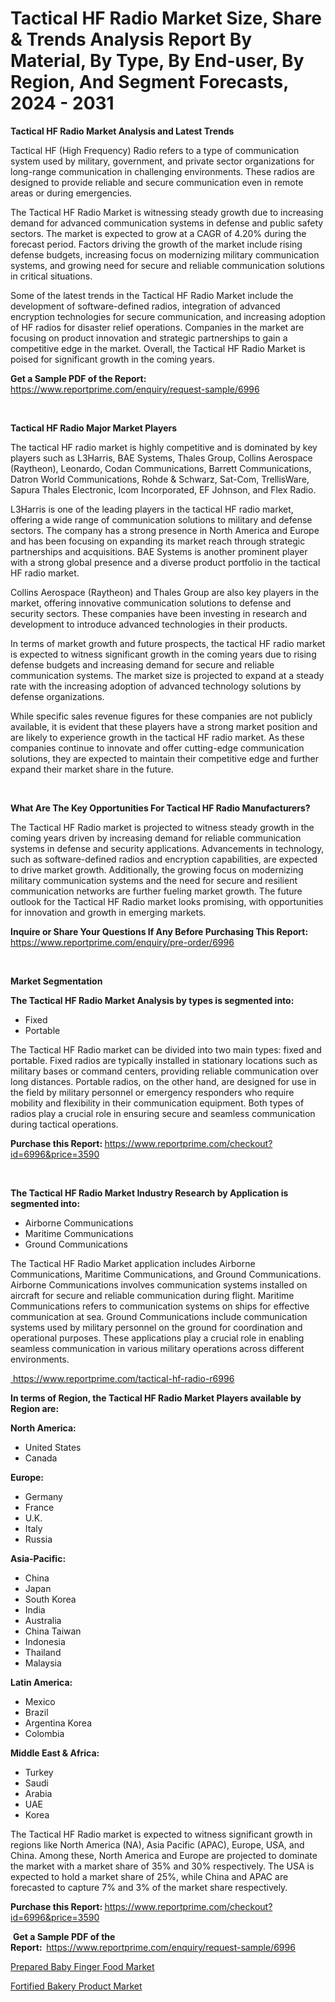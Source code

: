 <p><h1>Tactical HF Radio Market Size, Share & Trends Analysis Report By Material, By Type, By End-user, By Region, And Segment Forecasts, 2024 - 2031</h1></p><p><strong>Tactical HF Radio Market Analysis and Latest Trends</strong></p>
<p><p>Tactical HF (High Frequency) Radio refers to a type of communication system used by military, government, and private sector organizations for long-range communication in challenging environments. These radios are designed to provide reliable and secure communication even in remote areas or during emergencies. </p><p>The Tactical HF Radio Market is witnessing steady growth due to increasing demand for advanced communication systems in defense and public safety sectors. The market is expected to grow at a CAGR of 4.20% during the forecast period. Factors driving the growth of the market include rising defense budgets, increasing focus on modernizing military communication systems, and growing need for secure and reliable communication solutions in critical situations.</p><p>Some of the latest trends in the Tactical HF Radio Market include the development of software-defined radios, integration of advanced encryption technologies for secure communication, and increasing adoption of HF radios for disaster relief operations. Companies in the market are focusing on product innovation and strategic partnerships to gain a competitive edge in the market. Overall, the Tactical HF Radio Market is poised for significant growth in the coming years.</p></p>
<p><strong>Get a Sample PDF of the Report:&nbsp;</strong> <a href="https://www.reportprime.com/enquiry/request-sample/6996">https://www.reportprime.com/enquiry/request-sample/6996</a></p>
<p>&nbsp;</p>
<p><strong>Tactical HF Radio Major Market Players</strong></p>
<p><p>The tactical HF radio market is highly competitive and is dominated by key players such as L3Harris, BAE Systems, Thales Group, Collins Aerospace (Raytheon), Leonardo, Codan Communications, Barrett Communications, Datron World Communications, Rohde & Schwarz, Sat-Com, TrellisWare, Sapura Thales Electronic, Icom Incorporated, EF Johnson, and Flex Radio.</p><p>L3Harris is one of the leading players in the tactical HF radio market, offering a wide range of communication solutions to military and defense sectors. The company has a strong presence in North America and Europe and has been focusing on expanding its market reach through strategic partnerships and acquisitions. BAE Systems is another prominent player with a strong global presence and a diverse product portfolio in the tactical HF radio market.</p><p>Collins Aerospace (Raytheon) and Thales Group are also key players in the market, offering innovative communication solutions to defense and security sectors. These companies have been investing in research and development to introduce advanced technologies in their products.</p><p>In terms of market growth and future prospects, the tactical HF radio market is expected to witness significant growth in the coming years due to rising defense budgets and increasing demand for secure and reliable communication systems. The market size is projected to expand at a steady rate with the increasing adoption of advanced technology solutions by defense organizations.</p><p>While specific sales revenue figures for these companies are not publicly available, it is evident that these players have a strong market position and are likely to experience growth in the tactical HF radio market. As these companies continue to innovate and offer cutting-edge communication solutions, they are expected to maintain their competitive edge and further expand their market share in the future.</p></p>
<p>&nbsp;</p>
<p><strong>What Are The Key Opportunities For Tactical HF Radio Manufacturers?</strong></p>
<p><p>The Tactical HF Radio market is projected to witness steady growth in the coming years driven by increasing demand for reliable communication systems in defense and security applications. Advancements in technology, such as software-defined radios and encryption capabilities, are expected to drive market growth. Additionally, the growing focus on modernizing military communication systems and the need for secure and resilient communication networks are further fueling market growth. The future outlook for the Tactical HF Radio market looks promising, with opportunities for innovation and growth in emerging markets.</p></p>
<p><strong>Inquire or Share Your Questions If Any Before Purchasing This Report:</strong> <a href="https://www.reportprime.com/enquiry/pre-order/6996">https://www.reportprime.com/enquiry/pre-order/6996</a></p>
<p>&nbsp;</p>
<p><strong>Market Segmentation</strong></p>
<p><strong>The Tactical HF Radio Market Analysis by types is segmented into:</strong></p>
<p><ul><li>Fixed</li><li>Portable</li></ul></p>
<p><p>The Tactical HF Radio market can be divided into two main types: fixed and portable. Fixed radios are typically installed in stationary locations such as military bases or command centers, providing reliable communication over long distances. Portable radios, on the other hand, are designed for use in the field by military personnel or emergency responders who require mobility and flexibility in their communication equipment. Both types of radios play a crucial role in ensuring secure and seamless communication during tactical operations.</p></p>
<p><strong>Purchase this Report:&nbsp;</strong><a href="https://www.reportprime.com/checkout?id=6996&price=3590">https://www.reportprime.com/checkout?id=6996&price=3590</a></p>
<p>&nbsp;</p>
<p><strong>The Tactical HF Radio Market Industry Research by Application is segmented into:</strong></p>
<p><ul><li>Airborne Communications</li><li>Maritime Communications</li><li>Ground Communications</li></ul></p>
<p><p>The Tactical HF Radio Market application includes Airborne Communications, Maritime Communications, and Ground Communications. Airborne Communications involves communication systems installed on aircraft for secure and reliable communication during flight. Maritime Communications refers to communication systems on ships for effective communication at sea. Ground Communications include communication systems used by military personnel on the ground for coordination and operational purposes. These applications play a crucial role in enabling seamless communication in various military operations across different environments.</p></p>
<p><a href="https://www.reportprime.com/tactical-hf-radio-r6996">&nbsp;https://www.reportprime.com/tactical-hf-radio-r6996</a></p>
<p><strong>In terms of Region, the Tactical HF Radio Market Players available by Region are:</strong></p>
<p>
    <p> <strong> North America: </strong>
        <ul>
            <li>United States</li>
            <li>Canada</li>
        </ul>
        </p> 
    <p> <strong> Europe: </strong>
        <ul>
            <li>Germany</li>
            <li>France</li>
            <li>U.K.</li>
            <li>Italy</li>
            <li>Russia</li>
        </ul>
        </p> 
    <p> <strong> Asia-Pacific: </strong>
        <ul>
            <li>China</li>
            <li>Japan</li>
            <li>South Korea</li>
            <li>India</li>
            <li>Australia</li>
            <li>China Taiwan</li>
            <li>Indonesia</li>
            <li>Thailand</li>
            <li>Malaysia</li>
        </ul>
        </p> 
    <p> <strong> Latin America: </strong>
        <ul>
            <li>Mexico</li>
            <li>Brazil</li>
            <li>Argentina Korea</li>
            <li>Colombia</li>
        </ul>
        </p> 
    <p> <strong> Middle East & Africa: </strong>
        <ul>
            <li>Turkey</li>
            <li>Saudi</li>
            <li>Arabia</li>
            <li>UAE</li>
            <li>Korea</li>
        </ul>
    </p>
    </p>
<p><p>The Tactical HF Radio market is expected to witness significant growth in regions like North America (NA), Asia Pacific (APAC), Europe, USA, and China. Among these, North America and Europe are projected to dominate the market with a market share of 35% and 30% respectively. The USA is expected to hold a market share of 25%, while China and APAC are forecasted to capture 7% and 3% of the market share respectively.</p></p>
<p><strong>Purchase this Report: </strong><a href="https://www.reportprime.com/checkout?id=6996&price=3590">https://www.reportprime.com/checkout?id=6996&price=3590</a></p>
<p>&nbsp;<strong>Get a Sample PDF of the Report:&nbsp;&nbsp;</strong><a href="https://www.reportprime.com/enquiry/request-sample/6996">https://www.reportprime.com/enquiry/request-sample/6996</a></p>
<p><strong></strong></p>
<p><p><a href="https://github.com/hzxpgedq27/Market-Research-Report-List-1/blob/main/prepared-baby-finger-food-market.md">Prepared Baby Finger Food Market</a></p><p><a href="https://github.com/waylose1223/Market-Research-Report-List-2/blob/main/fortified-bakery-product-market.md">Fortified Bakery Product Market</a></p></p>